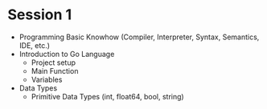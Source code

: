 # Session 1

* Programming Basic Knowhow (Compiler, Interpreter, Syntax, Semantics, IDE, etc.)
* Introduction to Go Language
    * Project setup
    * Main Function
    * Variables
* Data Types
    * Primitive Data Types (int, float64, bool, string)